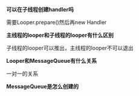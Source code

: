 **可以在子线程创建handler吗**

需要Looper.prepare()然后再new Handler

**主线程的looper和子线程的looper有什么区别**

子线程的looper可以推出，主线程的looper不可以退出

**Looper和MessageQueue有什么关系**

一对一的关系

**MessageQueue是怎么创建的**
